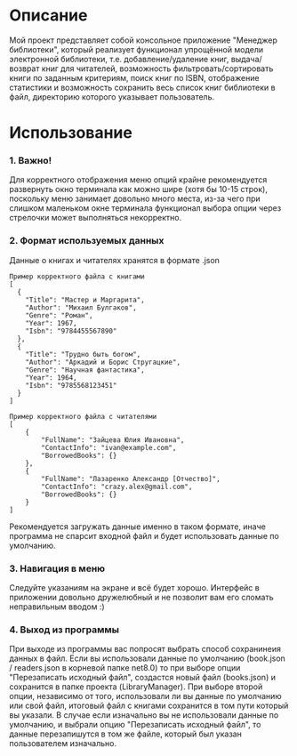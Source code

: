 # Описание 
Мой проект представляет собой консольное приложение "Менеджер библиотеки", который реализует функционал
упрощённой модели электронной библиотеки, т.е. добавление/удаление книг, выдача/возврат книг для читателей,
возможность фильтровать/сортировать книги по заданным критериям, поиск книг по ISBN, отображение статистики и 
возможность сохранить весь список книг библиотеки в файл, директорию которого указывает пользователь.


# Использование 



### 1. Важно!
Для корректного отображения меню опций крайне рекомендуется развернуть окно терминала как можно шире (хотя бы 10-15 строк), поскольку меню занимает довольно много места, из-за чего при слишком маленьком окне терминала функционал выбора опции через стрелочки может выполняться некорректно.

### 2. Формат используемых данных 
Данные о книгах и читателях хранятся в формате .json 

```
Пример корректного файла с книгами
[
  {
    "Title": "Мастер и Маргарита",
    "Author": "Михаил Булгаков",
    "Genre": "Роман",
    "Year": 1967,
    "Isbn": "9784455567890"
  },
  {
    "Title": "Трудно быть богом",
    "Author": "Аркадий и Борис Стругацкие",
    "Genre": "Научная фантастика",
    "Year": 1964,
    "Isbn": "9785568123451"
  }
]
```
```
Пример корректного файла с читателями
[
    {
        "FullName": "Зайцева Юлия Ивановна",
        "ContactInfo": "ivan@example.com",
        "BorrowedBooks": {}
    },
    {
        "FullName": "Лазаренко Александр [Отчество]",
        "ContactInfo": "crazy.alex@gmail.com",
        "BorrowedBooks": {}
    }
]
```
Рекомендуется загружать данные именно в таком формате, иначе программа не спарсит входной файл и будет использовать данные по умолчанию.


### 3. Навигация в меню
Следуйте указаниям на экране и всё будет хорошо. Интерфейс в приложении довольно дружелюбный и не позволит вам его сломать неправильным вводом :)

### 4. Выход из программы
При выходе из программы вас попросят выбрать способ сохранинеия данных в файл. Если вы использовали данные по умолчанию (book.json / readers.json в корневой папкe net8.0) то при выборе опции "Перезаписать исходный файл", создастся новый файл (books.json) и сохранится в папке проекта (LibraryManager). При выборе второй опции, независимо от того, использовали ли вы данные по умолчанию или свой файл, итоговый файл с книгами сохранится в том пути который вы указали. В случае если изначально вы не использовали данные по умолчанию, и выбрали опцию "Перезаписать исходный файл", то данные перезапишутся в том же файле, который был указан пользователем изначально.
